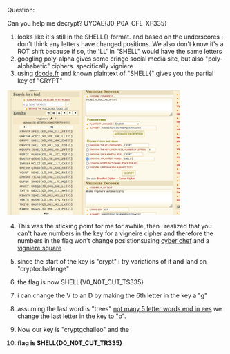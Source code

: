 Question:

Can you help me decrypt? UYCAE{J0\_P0A\_CFE\_XF335}

1) looks like it's still in the SHELL{} format. and based on the underscores i don't think any letters have changed positions.  We also don't know it's a ROT shift because if so, the 'LL' in "SHELL" would have the same letters
2) googling poly-alpha gives some cringe social media site, but also "poly-alphabetic" ciphers. specifically vigniere
3) using [dcode.fr](https://www.dcode.fr/vigenere-cipher) and known plaintext of "SHELL{" gives you the partial key of "CRYPT" 

![image](dcode.png)

4) This was the sticking point for me for awhile,  then i realized that you can't have numbers in the key for a vigneire cipher and therefore the numbers in the flag won't change posistionsusing [cyber chef](https://gchq.github.io/CyberChef/) and a [vigniere square](https://en.wikipedia.org/wiki/Vigen%C3%A8re_cipher#/media/File:Vigen%C3%A8re_square_shading.svg) 
5) since the start of the key is "crypt" i try variations of it and land on "cryptochallenge"
6) the flag is now SHELL{V0_N0T_CUT_TS335}
7) i can change the V to an D by making the 6th letter in the key a "g" 
8) assuming the last word is "trees" [not many 5 letter words end in ees](https://www.thefreedictionary.com/words-that-end-in-ees) we change the last letter in the key to "o". 
9) Now our key is "cryptgchalleo" and the 

10) **flag is SHELL{D0_N0T_CUT_TR335}**
